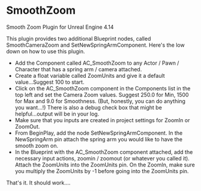 # SmoothZoom
Smooth Zoom Plugin for Unreal Engine 4.14

This plugin provides two additional Blueprint nodes, called SmoothCameraZoom and SetNewSpringArmComponent.  Here's the low down on how to use this plugin.

- Add the Component called AC_SmoothZoom to any Actor / Pawn / Character that has a spring arm / camera attached.
- Create a float variable called ZoomUnits and give it a default value...Suggest 100 to start.
- Click on the AC_SmoothZoom component in the Components list in the top left and set the Camera Zoom values. Suggest 250.0 for Min, 1500 for Max and 9.0 for Smoothness. (But, honestly, you can do anything you want...!) There is also a debug check box that might be helpful...output will be in your log.
- Make sure that you inputs are created in project settings for ZoomIn or ZoomOut.
- From BeginPlay, add the node SetNewSpringArmComponent.  In the NewSpringArm pin attach the spring arm you would like to have the smooth zoom on.
- In the Blueprint with the AC_SmoothZoom component attached, add the necessary input actions, zoomin / zoomout (or whatever you called it).  Attach the ZoomUnits into the ZoomUnits pin. On the ZoomIn, make sure you multiply the ZoomUnits by -1 before going into the ZoomUnits pin.

That's it.  It should work....

 
